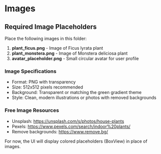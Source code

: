 # Images

## Required Image Placeholders

Place the following images in this folder:

1. **plant_ficus.png** - Image of Ficus lyrata plant
2. **plant_monstera.png** - Image of Monstera deliciosa plant
3. **avatar_placeholder.png** - Small circular avatar for user profile

### Image Specifications
- Format: PNG with transparency
- Size: 512x512 pixels recommended
- Background: Transparent or matching the green gradient theme
- Style: Clean, modern illustrations or photos with removed backgrounds

### Free Image Resources
- Unsplash: https://unsplash.com/s/photos/house-plants
- Pexels: https://www.pexels.com/search/indoor%20plants/
- Remove backgrounds: https://www.remove.bg/

For now, the UI will display colored placeholders (BoxView) in place of images.
